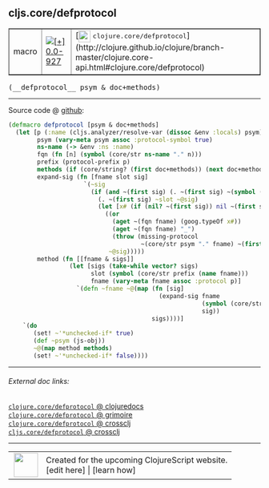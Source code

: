 ## cljs.core/defprotocol



 <table border="1">
<tr>
<td>macro</td>
<td><a href="https://github.com/cljsinfo/cljs-api-docs/tree/0.0-927"><img valign="middle" alt="[+] 0.0-927" title="Added in 0.0-927" src="https://img.shields.io/badge/+-0.0--927-lightgrey.svg"></a> </td>
<td>
[<img height="24px" valign="middle" src="http://i.imgur.com/1GjPKvB.png"> <samp>clojure.core/defprotocol</samp>](http://clojure.github.io/clojure/branch-master/clojure.core-api.html#clojure.core/defprotocol)
</td>
</tr>
</table>


 <samp>
(__defprotocol__ psym & doc+methods)<br>
</samp>

---







Source code @ [github](https://github.com/clojure/clojurescript/blob/r2227/src/clj/cljs/core.clj#L988-L1019):

```clj
(defmacro defprotocol [psym & doc+methods]
  (let [p (:name (cljs.analyzer/resolve-var (dissoc &env :locals) psym))
        psym (vary-meta psym assoc :protocol-symbol true)
        ns-name (-> &env :ns :name)
        fqn (fn [n] (symbol (core/str ns-name "." n)))
        prefix (protocol-prefix p)
        methods (if (core/string? (first doc+methods)) (next doc+methods) doc+methods)
        expand-sig (fn [fname slot sig]
                     `(~sig
                       (if (and ~(first sig) (. ~(first sig) ~(symbol (core/str "-" slot)))) ;; Property access needed here.
                         (. ~(first sig) ~slot ~@sig)
                         (let [x# (if (nil? ~(first sig)) nil ~(first sig))]
                           ((or
                             (aget ~(fqn fname) (goog.typeOf x#))
                             (aget ~(fqn fname) "_")
                             (throw (missing-protocol
                                     ~(core/str psym "." fname) ~(first sig))))
                            ~@sig)))))
        method (fn [[fname & sigs]]
                 (let [sigs (take-while vector? sigs)
                       slot (symbol (core/str prefix (name fname)))
                       fname (vary-meta fname assoc :protocol p)]
                   `(defn ~fname ~@(map (fn [sig]
                                          (expand-sig fname
                                                      (symbol (core/str slot "$arity$" (count sig)))
                                                      sig))
                                        sigs))))]
    `(do
       (set! ~'*unchecked-if* true)
       (def ~psym (js-obj))
       ~@(map method methods)
       (set! ~'*unchecked-if* false))))
```

<!--
Repo - tag - source tree - lines:

 <pre>
clojurescript @ r2227
└── src
    └── clj
        └── cljs
            └── <ins>[core.clj:988-1019](https://github.com/clojure/clojurescript/blob/r2227/src/clj/cljs/core.clj#L988-L1019)</ins>
</pre>

-->

---



###### External doc links:

[`clojure.core/defprotocol` @ clojuredocs](http://clojuredocs.org/clojure.core/defprotocol)<br>
[`clojure.core/defprotocol` @ grimoire](http://conj.io/store/v1/org.clojure/clojure/1.7.0-beta3/clj/clojure.core/defprotocol/)<br>
[`clojure.core/defprotocol` @ crossclj](http://crossclj.info/fun/clojure.core/defprotocol.html)<br>
[`cljs.core/defprotocol` @ crossclj](http://crossclj.info/fun/cljs.core/defprotocol.html)<br>

---

 <table>
<tr><td>
<img valign="middle" align="right" width="48px" src="http://i.imgur.com/Hi20huC.png">
</td><td>
Created for the upcoming ClojureScript website.<br>
[edit here] | [learn how]
</td></tr></table>

[edit here]:https://github.com/cljsinfo/cljs-api-docs/blob/master/cljsdoc/cljs.core_defprotocol.cljsdoc
[learn how]:https://github.com/cljsinfo/cljs-api-docs/wiki/cljsdoc-files

<!--

This information was too distracting to show to readers, but I'll leave it
commented here since it is helpful to:

- pretty-print the data used to generate this document
- and show how to retrieve that data



The API data for this symbol:

```clj
{:ns "cljs.core",
 :name "defprotocol",
 :signature ["[psym & doc+methods]"],
 :history [["+" "0.0-927"]],
 :type "macro",
 :full-name-encode "cljs.core_defprotocol",
 :source {:code "(defmacro defprotocol [psym & doc+methods]\n  (let [p (:name (cljs.analyzer/resolve-var (dissoc &env :locals) psym))\n        psym (vary-meta psym assoc :protocol-symbol true)\n        ns-name (-> &env :ns :name)\n        fqn (fn [n] (symbol (core/str ns-name \".\" n)))\n        prefix (protocol-prefix p)\n        methods (if (core/string? (first doc+methods)) (next doc+methods) doc+methods)\n        expand-sig (fn [fname slot sig]\n                     `(~sig\n                       (if (and ~(first sig) (. ~(first sig) ~(symbol (core/str \"-\" slot)))) ;; Property access needed here.\n                         (. ~(first sig) ~slot ~@sig)\n                         (let [x# (if (nil? ~(first sig)) nil ~(first sig))]\n                           ((or\n                             (aget ~(fqn fname) (goog.typeOf x#))\n                             (aget ~(fqn fname) \"_\")\n                             (throw (missing-protocol\n                                     ~(core/str psym \".\" fname) ~(first sig))))\n                            ~@sig)))))\n        method (fn [[fname & sigs]]\n                 (let [sigs (take-while vector? sigs)\n                       slot (symbol (core/str prefix (name fname)))\n                       fname (vary-meta fname assoc :protocol p)]\n                   `(defn ~fname ~@(map (fn [sig]\n                                          (expand-sig fname\n                                                      (symbol (core/str slot \"$arity$\" (count sig)))\n                                                      sig))\n                                        sigs))))]\n    `(do\n       (set! ~'*unchecked-if* true)\n       (def ~psym (js-obj))\n       ~@(map method methods)\n       (set! ~'*unchecked-if* false))))",
          :title "Source code",
          :repo "clojurescript",
          :tag "r2227",
          :filename "src/clj/cljs/core.clj",
          :lines [988 1019]},
 :full-name "cljs.core/defprotocol",
 :clj-symbol "clojure.core/defprotocol"}

```

Retrieve the API data for this symbol:

```clj
;; from Clojure REPL
(require '[clojure.edn :as edn])
(-> (slurp "https://raw.githubusercontent.com/cljsinfo/cljs-api-docs/catalog/cljs-api.edn")
    (edn/read-string)
    (get-in [:symbols "cljs.core/defprotocol"]))
```

-->
